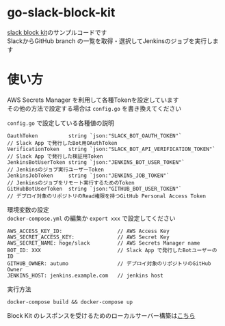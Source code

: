 # go-slack-block-kit

[slack block kit](https://api.slack.com/block-kit)のサンプルコードです  
SlackからGitHub branch の一覧を取得・選択してJenkinsのジョブを実行します  

# 使い方

AWS Secrets Manager を利用して各種Tokenを設定しています  
その他の方法で設定する場合は `config.go` を書き換えてください

`config.go` で設定している各種値の説明  

```
OauthToken          string `json:"SLACK_BOT_OAUTH_TOKEN"`             // Slack App で発行したBot用OAuthToken
VerificationToken   string `json:"SLACK_BOT_API_VERIFICATION_TOKEN"`  // Slack App で発行した検証用Token
JenkinsBotUserToken string `json:"JENKINS_BOT_USER_TOKEN"`            // Jenkinsのジョブ実行ユーザーToken
JenkinsJobToken     string `json:"JENKINS_JOB_TOKEN"`                 // Jenkinsのジョブをリモート実行するためのToken
GitHubBotUserToken  string `json:"GITHUB_BOT_USER_TOKEN"`             // デプロイ対象のリポジトリのRead権限を持つGitHub Personal Access Token
```

環境変数の設定  
`docker-compose.yml` の編集か `export xxx` で設定してください  
```
AWS_ACCESS_KEY_ID:                  // AWS Access Key
AWS_SECRET_ACCESS_KEY:              // AWS Secret Key
AWS_SECRET_NAME: hoge/slack         // AWS Secrets Manager name
BOT_ID: XXX                         // Slack App で発行したBotユーザーのID
GITHUB_OWNER: autumo                // デプロイ対象のリポジトリのGitHub Owner
JENKINS_HOST: jenkins.example.com   // jenkins host
```

実行方法  
```
docker-compose build && docker-compose up
```

Block Kit のレスポンスを受けるためのローカルサーバー構築は[こちら](https://api.slack.com/tutorials/tunneling-with-ngrok)
